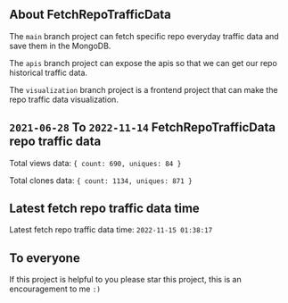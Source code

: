 ## About FetchRepoTrafficData

The `main` branch project can fetch specific repo everyday traffic data and save them in the MongoDB.

The `apis` branch project can expose the apis so that we can get our repo historical traffic data.

The `visualization` branch project is a frontend project that can make the repo traffic data visualization.

## `2021-06-28` To `2022-11-14` FetchRepoTrafficData repo traffic data

Total views data: `{ count: 690, uniques: 84 }`

Total clones data: `{ count: 1134, uniques: 871 }`

## Latest fetch repo traffic data time

Latest fetch repo traffic data time: `2022-11-15 01:38:17`

## To everyone

If this project is helpful to you please star this project, this is an encouragement to me `:)`



